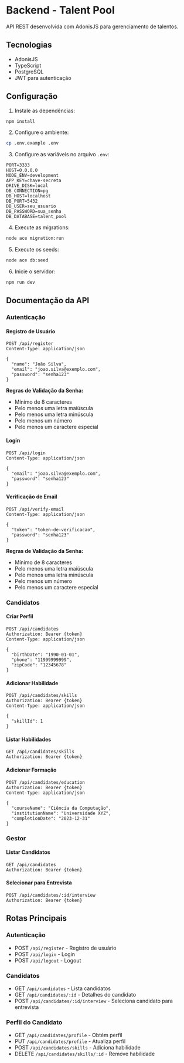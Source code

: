 # Backend - Talent Pool

API REST desenvolvida com AdonisJS para gerenciamento de talentos.

## Tecnologias
- AdonisJS
- TypeScript
- PostgreSQL
- JWT para autenticação

## Configuração

1. Instale as dependências:
```bash
npm install
```

2. Configure o ambiente:
```bash
cp .env.example .env
```

3. Configure as variáveis no arquivo `.env`:
```
PORT=3333
HOST=0.0.0.0
NODE_ENV=development
APP_KEY=chave-secreta
DRIVE_DISK=local
DB_CONNECTION=pg
DB_HOST=localhost
DB_PORT=5432
DB_USER=seu_usuario
DB_PASSWORD=sua_senha
DB_DATABASE=talent_pool
```

4. Execute as migrations:
```bash
node ace migration:run
```

5. Execute os seeds:
```bash
node ace db:seed
```

6. Inicie o servidor:
```bash
npm run dev
```

## Documentação da API

### Autenticação

#### Registro de Usuário
```http
POST /api/register
Content-Type: application/json

{
  "name": "João Silva",
  "email": "joao.silva@exemplo.com",
  "password": "senha123"
}
```

**Regras de Validação da Senha:**
- Mínimo de 8 caracteres
- Pelo menos uma letra maiúscula
- Pelo menos uma letra minúscula
- Pelo menos um número
- Pelo menos um caractere especial

#### Login
```http
POST /api/login
Content-Type: application/json

{
  "email": "joao.silva@exemplo.com",
  "password": "senha123"
}
```

#### Verificação de Email
```http
POST /api/verify-email
Content-Type: application/json

{
  "token": "token-de-verificacao",
  "password": "senha123"
}
```

**Regras de Validação da Senha:**
- Mínimo de 8 caracteres
- Pelo menos uma letra maiúscula
- Pelo menos uma letra minúscula
- Pelo menos um número
- Pelo menos um caractere especial

### Candidatos

#### Criar Perfil
```http
POST /api/candidates
Authorization: Bearer {token}
Content-Type: application/json

{
  "birthDate": "1990-01-01",
  "phone": "11999999999",
  "zipCode": "12345678"
}
```

#### Adicionar Habilidade
```http
POST /api/candidates/skills
Authorization: Bearer {token}
Content-Type: application/json

{
  "skillId": 1
}
```

#### Listar Habilidades
```http
GET /api/candidates/skills
Authorization: Bearer {token}
```

#### Adicionar Formação
```http
POST /api/candidates/education
Authorization: Bearer {token}
Content-Type: application/json

{
  "courseName": "Ciência da Computação",
  "institutionName": "Universidade XYZ",
  "completionDate": "2023-12-31"
}
```

### Gestor

#### Listar Candidatos
```http
GET /api/candidates
Authorization: Bearer {token}
```

#### Selecionar para Entrevista
```http
POST /api/candidates/:id/interview
Authorization: Bearer {token}
```

## Rotas Principais

### Autenticação
- POST `/api/register` - Registro de usuário
- POST `/api/login` - Login
- POST `/api/logout` - Logout

### Candidatos
- GET `/api/candidates` - Lista candidatos
- GET `/api/candidates/:id` - Detalhes do candidato
- POST `/api/candidates/:id/interview` - Seleciona candidato para entrevista

### Perfil do Candidato
- GET `/api/candidates/profile` - Obtém perfil
- PUT `/api/candidates/profile` - Atualiza perfil
- POST `/api/candidates/skills` - Adiciona habilidade
- DELETE `/api/candidates/skills/:id` - Remove habilidade 